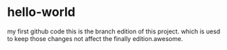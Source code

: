 # hello-world
my first github code
this is the branch edition of this project.
which is uesd to keep those changes not affect the finally edition.awesome.
